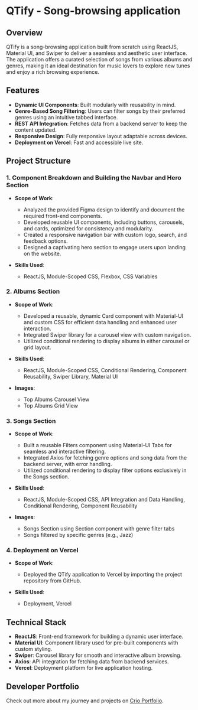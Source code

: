 # QTify - Song-browsing application

## Overview

QTify is a song-browsing application built from scratch using ReactJS, Material UI, and Swiper to deliver a seamless and aesthetic user interface. The application offers a curated selection of songs from various albums and genres, making it an ideal destination for music lovers to explore new tunes and enjoy a rich browsing experience.

## Features
- **Dynamic UI Components**: Built modularly with reusability in mind.
- **Genre-Based Song Filtering**: Users can filter songs by their preferred genres using an intuitive tabbed interface.
- **REST API Integration**: Fetches data from a backend server to keep the content updated.
- **Responsive Design**: Fully responsive layout adaptable across devices.
- **Deployment on Vercel**: Fast and accessible live site.

## Project Structure

### 1. Component Breakdown and Building the Navbar and Hero Section
   - **Scope of Work**:
     - Analyzed the provided Figma design to identify and document the required front-end components.
     - Developed reusable UI components, including buttons, carousels, and cards, optimized for consistency and modularity.
     - Created a responsive navigation bar with custom logo, search, and feedback options.
     - Designed a captivating hero section to engage users upon landing on the website.

   - **Skills Used**:
     - ReactJS, Module-Scoped CSS, Flexbox, CSS Variables

### 2. Albums Section
   - **Scope of Work**:
     - Developed a reusable, dynamic Card component with Material-UI and custom CSS for efficient data handling and enhanced user interaction.
     - Integrated Swiper library for a carousel view with custom navigation.
     - Utilized conditional rendering to display albums in either carousel or grid layout.
     
   - **Skills Used**:
     - ReactJS, Module-Scoped CSS, Conditional Rendering, Component Reusability, Swiper Library, Material UI

   - **Images**:
     - Top Albums Carousel View
     - Top Albums Grid View

### 3. Songs Section
   - **Scope of Work**:
     - Built a reusable Filters component using Material-UI Tabs for seamless and interactive filtering.
     - Integrated Axios for fetching genre options and song data from the backend server, with error handling.
     - Utilized conditional rendering to display filter options exclusively in the Songs section.
     
   - **Skills Used**:
     - ReactJS, Module-Scoped CSS, API Integration and Data Handling, Conditional Rendering, Component Reusability

   - **Images**:
     - Songs Section using Section component with genre filter tabs
     - Songs filtered by specific genres (e.g., Jazz)

### 4. Deployment on Vercel
   - **Scope of Work**:
     - Deployed the QTify application to Vercel by importing the project repository from GitHub.
     
   - **Skills Used**:
     - Deployment, Vercel

## Technical Stack

- **ReactJS**: Front-end framework for building a dynamic user interface.
- **Material UI**: Component library used for pre-built components with custom styling.
- **Swiper**: Carousel library for smooth and interactive album browsing.
- **Axios**: API integration for fetching data from backend services.
- **Vercel**: Deployment platform for live application hosting.

## Developer Portfolio

Check out more about my journey and projects on [Crio Portfolio](https://www.crio.do/learn/portfolio/harshxhtc/).
